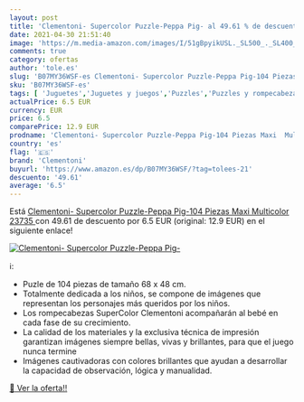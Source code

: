 ```yaml
---
layout: post
title: 'Clementoni- Supercolor Puzzle-Peppa Pig- al 49.61 % de descuento'
date: 2021-04-30 21:51:40
image: 'https://m.media-amazon.com/images/I/51gBpyikUSL._SL500_._SL400_.jpg'
comments: true
category: ofertas
author: 'tole.es'
slug: 'B07MY36WSF-es Clementoni- Supercolor Puzzle-Peppa Pig-104 Piezas Maxi...'
sku: 'B07MY36WSF-es'
tags: [ 'Juguetes','Juguetes y juegos','Puzzles','Puzzles y rompecabezas','clementoni','peppa','pig', ]
actualPrice: 6.5 EUR
currency: EUR
price: 6.5
comparePrice: 12.9 EUR
prodname: 'Clementoni- Supercolor Puzzle-Peppa Pig-104 Piezas Maxi  Multicolor  23735 '
country: 'es'
flag: '🇪🇸'
brand: 'Clementoni'
buyurl: 'https://www.amazon.es/dp/B07MY36WSF/?tag=tolees-21'
descuento: '49.61'
average: '6.5'
---
```


Está [Clementoni- Supercolor Puzzle-Peppa Pig-104 Piezas Maxi  Multicolor  23735 ](https://www.amazon.es/dp/B07MY36WSF/?tag=tolees-21) con 49.61 de descuento por 6.5 EUR (original: 12.9 EUR) en el siguiente enlace!

[![Clementoni- Supercolor Puzzle-Peppa Pig-](https://m.media-amazon.com/images/I/51gBpyikUSL._SL500_._SL400_.jpg)](https://www.amazon.es/dp/B07MY36WSF/?tag=tolees-21)

ℹ️:

- Puzle de 104 piezas de tamaño 68 x 48 cm.
- Totalmente dedicada a los niños, se compone de imágenes que representan los personajes más queridos por los niños.
- Los rompecabezas SuperColor Clementoni acompañarán al bebé en cada fase de su crecimiento.
- La calidad de los materiales y la exclusiva técnica de impresión garantizan imágenes siempre bellas, vivas y brillantes, para que el juego nunca termine
- Imágenes cautivadoras con colores brillantes que ayudan a desarrollar la capacidad de observación, lógica y manualidad.

[🛒 Ver la oferta!!](https://www.amazon.es/dp/B07MY36WSF/?tag=tolees-21)
